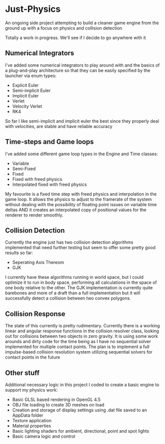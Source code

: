 # Just-Physics
An ongoing side project attempting to build a cleaner game engine from the ground up with a focus on physics and collision detection

Totally a work in progress. We'll see if I decide to go anywhere with it


## Numerical Integrators
I've added some numerical integrators to play around with and the basics 
of a plug-and-play architecture so that they can be easily specified by 
the launcher via enum types:
- Explicit Euler
- Semi-implicit Euler
- Implicit Euler
- Verlet
- Velocity Verlet
- RK4

So far I like semi-implicit and implicit euler the best since they 
properly deal with velocities, are stable and have reliable accuracy

## Time-steps and Game loops
I've added some different game loop types in the Engine and Time classes:
- Variable
- Semi-Fixed
- Fixed
- Fixed with freed physics
- Interpolated fixed with freed physics

My favourite is a fixed time step with freed physics and interpolation in the game loop. It allows the physics to adjust to the framerate of the system without dealing with the possibility of floating point issues on variable time deltas AND it creates an interpolated copy of positional values for the renderer to render smoothly.

## Collision Detection
Currently the engine just has two collision detection algorithms implemented that need further testing but seem to offer some pretty good results so far:
- Seperating Axis Thereom
- GJK

I currently have these algorithms running in world space, but I could optimize it to run in body space, performing all calculations in the space of one body relative to the other. The GJK implementation is currently quite barebones and more of a draft than a full implementation but it will successfully detect a collision between two convex polygons.

## Collision Response
The state of this currently is pretty rudimentary. Currently there is a working linear and angular response functions in the collision resolver class, looking out for collisions between two objects in zero gravity. It is using some work arounds and dirty code for the time being as I have no sequential solver implemented for multiple contact points.
The plan is to implement a full impulse-based collision resolution system utilizing sequential solvers for contact points in the future

## Other stuff
Additional necessary logic in this project I coded to create a basic engine to support my physics work:
- Basic GLSL based rendering in OpenGL 4.5
- OBJ file loading to create 3D meshes on load
- Creation and storage of display settings using .dat file saved to an AppData folder
- Texture application
- Material properties
- Basic lighting shaders for ambient, directional, point and spot lights
- Basic camera logic and control
